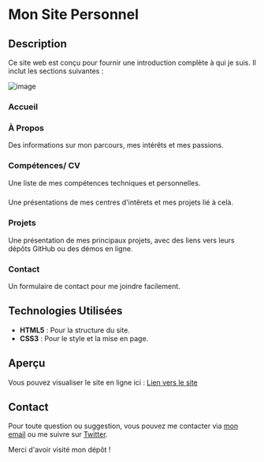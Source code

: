 # Mon Site Personnel

## Description

Ce site web est conçu pour fournir une introduction complète à qui je suis. Il inclut les sections suivantes :

![image](https://github.com/Douniahlt/Douniahlt.github.io/assets/96797248/4b0cbfb7-93ea-44a3-ae89-91672ef8bcea)


### Accueil


### À Propos
Des informations sur mon parcours, mes intérêts et mes passions.

### Compétences/ CV
Une liste de mes compétences techniques et personnelles.

###
Une présentations de mes centres d'intêrets et mes projets lié à celà.

### Projets
Une présentation de mes principaux projets, avec des liens vers leurs dépôts GitHub ou des démos en ligne.

### Contact
Un formulaire de contact pour me joindre facilement.

## Technologies Utilisées

- **HTML5** : Pour la structure du site.
- **CSS3** : Pour le style et la mise en page.

## Aperçu

Vous pouvez visualiser le site en ligne ici : [Lien vers le site](https://douniahlt.github.io/)



## Contact

Pour toute question ou suggestion, vous pouvez me contacter via [mon email](mailto:votre-email@example.com) ou me suivre sur [Twitter](https://twitter.com/votre-utilisateur).

Merci d'avoir visité mon dépôt !
